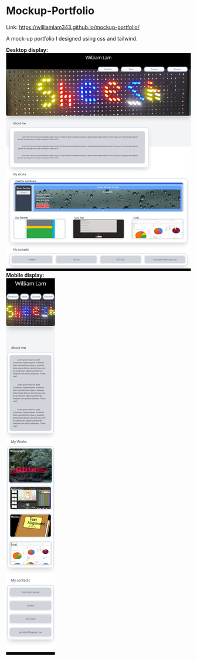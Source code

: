 # Mockup-Portfolio

Link: https://williamlam343.github.io/mockup-portfolio/

A mock-up portfolio I designed using css and tailwind.

**Desktop display:**
![img of mockup-desktop](https://github.com/Williamlam343/mockup-portfolio/blob/main/img/screencapture-127-0-0-1-5501-homeworks-mockup-portfolio-index-html-2021-09-10-23_46_09%20(1).png)
<br />
**Mobile display:**
<br />
![img of mockup-mobile](https://github.com/Williamlam343/mockup-portfolio/blob/main/img/mock-up-mobile.png)

